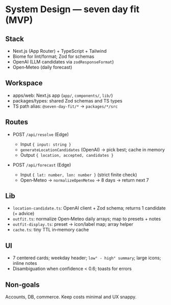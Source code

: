 # System Design — seven day fit (MVP)

## Stack

- Next.js (App Router) + TypeScript + Tailwind
- Biome for lint/format; Zod for schemas
- OpenAI (LLM candidates via `zodResponseFormat`)
- Open‑Meteo (daily forecast)

## Workspace

- apps/web: Next.js app (`app/`, `components/`, `lib/`)
- packages/types: shared Zod schemas and TS types
- TS path alias: `@seven-day-fit/*` → `packages/*/src`

## Routes

- POST `/api/resolve` (Edge)
  - Input `{ input: string }`
  - `generateLocationCandidates` (OpenAI) → pick best; cache in memory
  - Output `{ location, accepted, candidates }`

- POST `/api/forecast` (Edge)
  - Input `{ lat: number, lon: number }` (strict finite check)
  - Open‑Meteo → `normalizeOpenMeteo` → 8 days → return next 7

## Lib

- `location-candidate.ts`: OpenAI client + Zod schema; returns 1 candidate (+ advice)
- `outfit.ts`: normalize Open‑Meteo daily arrays; map to presets + notes
- `outfit-display.ts`: preset → icon/label map; array helper
- `cache.ts`: tiny TTL in‑memory cache

## UI

- 7 centered cards; weekday header; `low° - high° summary`; large icons; inline notes
- Disambiguation when confidence < 0.6; toasts for errors

## Non‑goals

Accounts, DB, commerce. Keep costs minimal and UX snappy.
